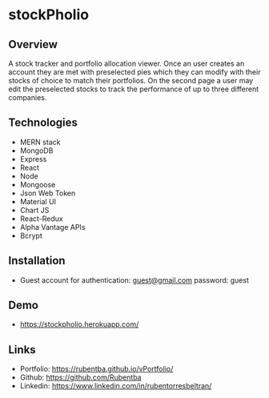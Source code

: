 # stockPholio

## Overview

A stock tracker and portfolio allocation viewer. Once an user creates an account they are met with preselected pies which they can modify with their stocks of choice to match their portfolios. On the second page a user may edit the preselected stocks to track the performance of up to three different companies.

## Technologies

- MERN stack
- MongoDB
- Express
- React
- Node
- Mongoose
- Json Web Token
- Material UI
- Chart JS
- React-Redux
- Alpha Vantage APIs
- Bcrypt

## Installation

- Guest account for authentication: guest@gmail.com password: guest

## Demo

- https://stockpholio.herokuapp.com/

## Links

- Portfolio: https://rubentba.github.io/vPortfolio/
- Github: https://github.com/Rubentba
- Linkedin: https://www.linkedin.com/in/rubentorresbeltran/

